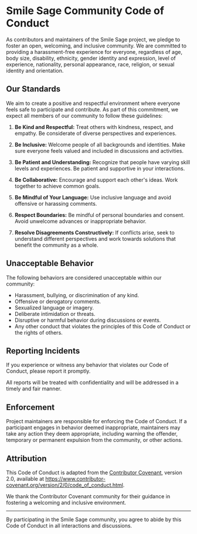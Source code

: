 # Smile Sage Community Code of Conduct

As contributors and maintainers of the Smile Sage project, we pledge to foster an open, welcoming, and inclusive community. We are committed to providing a harassment-free experience for everyone, regardless of age, body size, disability, ethnicity, gender identity and expression, level of experience, nationality, personal appearance, race, religion, or sexual identity and orientation.

## Our Standards

We aim to create a positive and respectful environment where everyone feels safe to participate and contribute. As part of this commitment, we expect all members of our community to follow these guidelines:

1. **Be Kind and Respectful:** Treat others with kindness, respect, and empathy. Be considerate of diverse perspectives and experiences.

2. **Be Inclusive:** Welcome people of all backgrounds and identities. Make sure everyone feels valued and included in discussions and activities.

3. **Be Patient and Understanding:** Recognize that people have varying skill levels and experiences. Be patient and supportive in your interactions.

4. **Be Collaborative:** Encourage and support each other's ideas. Work together to achieve common goals.

5. **Be Mindful of Your Language:** Use inclusive language and avoid offensive or harassing comments.

6. **Respect Boundaries:** Be mindful of personal boundaries and consent. Avoid unwelcome advances or inappropriate behavior.

7. **Resolve Disagreements Constructively:** If conflicts arise, seek to understand different perspectives and work towards solutions that benefit the community as a whole.

## Unacceptable Behavior

The following behaviors are considered unacceptable within our community:

- Harassment, bullying, or discrimination of any kind.
- Offensive or derogatory comments.
- Sexualized language or imagery.
- Deliberate intimidation or threats.
- Disruptive or harmful behavior during discussions or events.
- Any other conduct that violates the principles of this Code of Conduct or the rights of others.

## Reporting Incidents

If you experience or witness any behavior that violates our Code of Conduct, please report it promptly.

All reports will be treated with confidentiality and will be addressed in a timely and fair manner.

## Enforcement

Project maintainers are responsible for enforcing the Code of Conduct. If a participant engages in behavior deemed inappropriate, maintainers may take any action they deem appropriate, including warning the offender, temporary or permanent expulsion from the community, or other actions.

## Attribution

This Code of Conduct is adapted from the [Contributor Covenant](https://www.contributor-covenant.org), version 2.0, available at https://www.contributor-covenant.org/version/2/0/code_of_conduct.html.

We thank the Contributor Covenant community for their guidance in fostering a welcoming and inclusive environment.

---

By participating in the Smile Sage community, you agree to abide by this Code of Conduct in all interactions and discussions.
